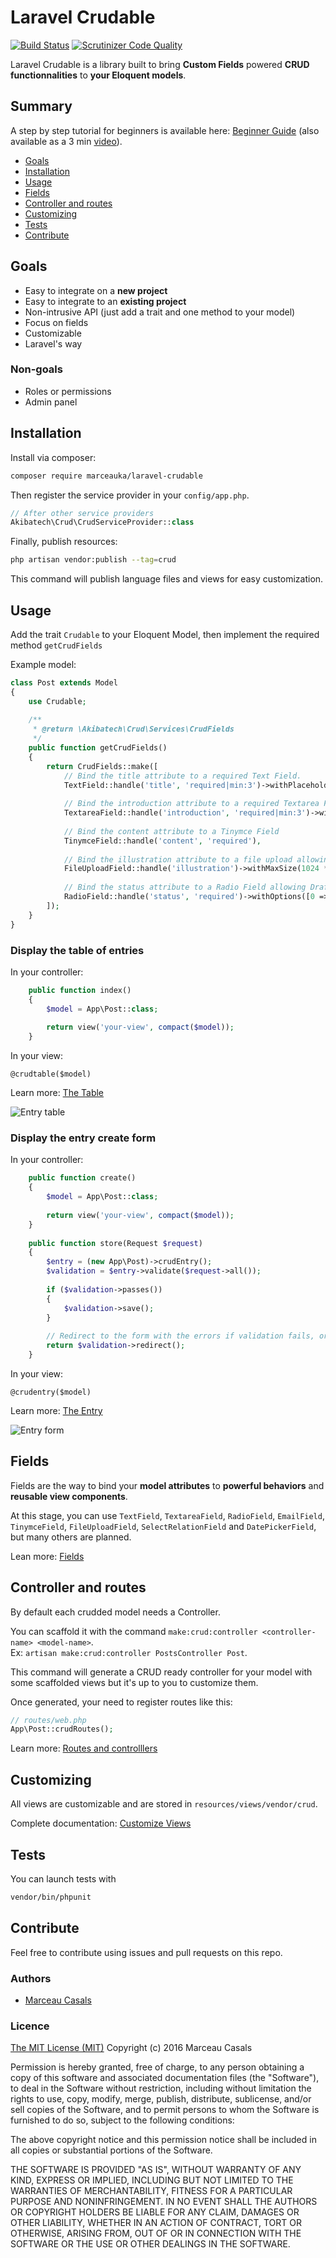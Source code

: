 # Laravel Crudable

[![Build Status](https://travis-ci.org/MarceauKa/laravel-crudable.svg?branch=master)](https://travis-ci.org/MarceauKa/laravel-crudable) [![Scrutinizer Code Quality](https://scrutinizer-ci.com/g/MarceauKa/laravel-crudable/badges/quality-score.png?b=master)](https://scrutinizer-ci.com/g/MarceauKa/laravel-crudable/?branch=master) 

Laravel Crudable is a library built to bring **Custom Fields** powered **CRUD functionnalities** to **your Eloquent models**.  

## Summary

A step by step tutorial for beginners is available here: [Beginner Guide](docs/beginner_guide.md) (also available as a 3 min [video](https://youtu.be/Cb8ext3G8E0)).

- [Goals](#goals)
- [Installation](#installation)
- [Usage](#usage)
- [Fields](#fields)
- [Controller and routes](#controller-and-routes)
- [Customizing](#customizing)
- [Tests](#tests)
- [Contribute](#contribute)

## Goals

- Easy to integrate on a **new project**
- Easy to integrate to an **existing project**
- Non-intrusive API (just add a trait and one method to your model)
- Focus on fields
- Customizable
- Laravel's way

### Non-goals

- Roles or permissions
- Admin panel
 
## Installation

Install via composer:
```bash
composer require marceauka/laravel-crudable
```

Then register the service provider in your `config/app.php`.
```php
// After other service providers
Akibatech\Crud\CrudServiceProvider::class
```

Finally, publish resources:
```bash
php artisan vendor:publish --tag=crud
```

This command will publish language files and views for easy customization.

## Usage

Add the trait `Crudable` to your Eloquent Model, then implement the required method `getCrudFields`  

Example model:
```php
class Post extends Model
{
    use Crudable;
    
    /**
     * @return \Akibatech\Crud\Services\CrudFields
     */
    public function getCrudFields()
    {
        return CrudFields::make([
            // Bind the title attribute to a required Text Field.
            TextField::handle('title', 'required|min:3')->withPlaceholder('Title of the post'),
            
            // Bind the introduction attribute to a required Textarea Field.
            TextareaField::handle('introduction', 'required|min:3')->withPlaceholder('Short introduction'),
            
            // Bind the content attribute to a Tinymce Field
            TinymceField::handle('content', 'required'),
            
            // Bind the illustration attribute to a file upload allowing 10Mb JPG or PNG picture
            FileUploadField::handle('illustration')->withMaxSize(1024 * 1024)->withTypes('jpeg,png'),
            
            // Bind the status attribute to a Radio Field allowing Draft or Live options.
            RadioField::handle('status', 'required')->withOptions([0 => 'Draft', 1 => 'Live'])
        ]);
    }
}
```

### Display the table of entries

In your controller:
```php
    public function index()
    {
        $model = App\Post::class;
        
        return view('your-view', compact($model));
    }
```

In your view:
```blade
@crudtable($model)
```

Learn more: [The Table](docs/the_table.md)

![Entry table](https://github.com/AkibaTech/laravel-crudable/blob/master/resources/screenshot-table.png)

### Display the entry create form

In your controller:
```php
    public function create()
    {
        $model = App\Post::class;
        
        return view('your-view', compact($model));
    }
    
    public function store(Request $request)
    {
        $entry = (new App\Post)->crudEntry();
        $validation = $entry->validate($request->all());
        
        if ($validation->passes())
        {
            $validation->save();
        }
        
        // Redirect to the form with the errors if validation fails, or to the index page  
        return $validation->redirect();
    }
```

In your view:
```blade
@crudentry($model)
```

Learn more: [The Entry](docs/the_entry.md)

![Entry form](https://github.com/AkibaTech/laravel-crudable/blob/master/resources/screenshot-create.png)

## Fields

Fields are the way to bind your **model attributes** to **powerful behaviors** and **reusable view components**.  

At this stage, you can use `TextField`, `TextareaField`, `RadioField`, `EmailField`, `TinymceField`, `FileUploadField`, `SelectRelationField` and `DatePickerField`, but many others are planned.

Lean more: [Fields](docs/fields.md)

## Controller and routes

By default each crudded model needs a Controller.  

You can scaffold it with the command `make:crud:controller <controller-name> <model-name>`.    
Ex: `artisan make:crud:controller PostsController Post`.

This command will generate a CRUD ready controller for your model with some scaffolded views but it's up to you to customize them.

Once generated, your need to register routes like this:
```php
// routes/web.php
App\Post::crudRoutes();
```

Learn more: [Routes and controlllers](docs/routes_and_controllers.md)

## Customizing

All views are customizable and are stored in `resources/views/vendor/crud`.

Complete documentation: [Customize Views](docs/customize_views.md)

## Tests

You can launch tests with
```bash
vendor/bin/phpunit
```

## Contribute

Feel free to contribute using issues and pull requests on this repo.

### Authors

- [Marceau Casals](https://marceau.casals.fr)

### Licence

[The MIT License (MIT)](https://opensource.org/licenses/MIT)
Copyright (c) 2016 Marceau Casals

Permission is hereby granted, free of charge, to any person obtaining a copy of this software and associated documentation files (the "Software"), to deal in the Software without restriction, including without limitation the rights to use, copy, modify, merge, publish, distribute, sublicense, and/or sell copies of the Software, and to permit persons to whom the Software is furnished to do so, subject to the following conditions:

The above copyright notice and this permission notice shall be included in all copies or substantial portions of the Software.

THE SOFTWARE IS PROVIDED "AS IS", WITHOUT WARRANTY OF ANY KIND, EXPRESS OR IMPLIED, INCLUDING BUT NOT LIMITED TO THE WARRANTIES OF MERCHANTABILITY, FITNESS FOR A PARTICULAR PURPOSE AND NONINFRINGEMENT. IN NO EVENT SHALL THE AUTHORS OR COPYRIGHT HOLDERS BE LIABLE FOR ANY CLAIM, DAMAGES OR OTHER LIABILITY, WHETHER IN AN ACTION OF CONTRACT, TORT OR OTHERWISE, ARISING FROM, OUT OF OR IN CONNECTION WITH THE SOFTWARE OR THE USE OR OTHER DEALINGS IN THE SOFTWARE.
